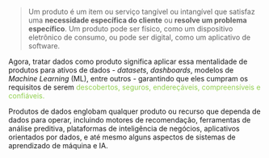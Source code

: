 
> Um produto é um item ou serviço tangível ou intangível que satisfaz uma **necessidade específica do cliente** ou **resolve um problema específico**. Um produto pode ser físico, como um dispositivo eletrônico de consumo, ou pode ser digital, como um aplicativo de software.

Agora, tratar dados como produto significa aplicar essa mentalidade de produtos para ativos de dados - _datasets_, _dashboards_, modelos de _Machine Learning_ (ML), entre outros - garantindo que eles cumpram os requisitos de serem <span style="color:#92d050">descobertos, seguros, endereçáveis, compreensíveis e confiáveis.</span> 

Produtos de dados englobam qualquer produto ou recurso que dependa de dados para operar, incluindo motores de recomendação, ferramentas de análise preditiva, plataformas de inteligência de negócios, aplicativos orientados por dados, e até mesmo alguns aspectos de sistemas de aprendizado de máquina e IA.
